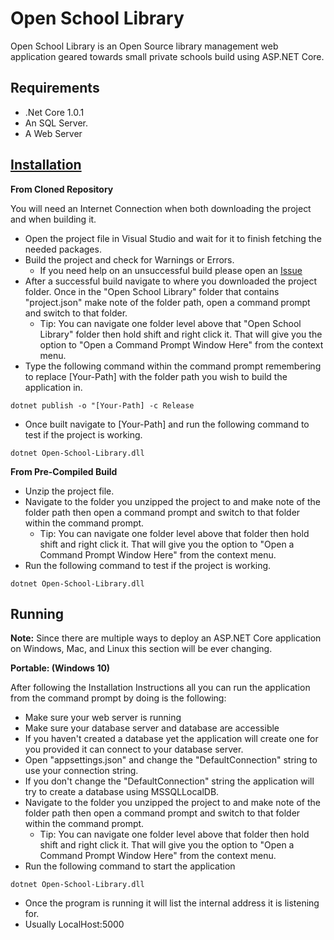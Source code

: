 # Open School Library

Open School Library is an Open Source library management web application geared towards small private schools build using ASP.NET Core.

## Requirements

- .Net Core 1.0.1
- An SQL Server.
- A Web Server

## [Installation](#installation-instructions)

**From Cloned Repository**

You will need an Internet Connection when both downloading the project and when building it.

- Open the project file in Visual Studio and wait for it to finish fetching the needed packages.
- Build the project and check for Warnings or Errors.
  - If you need help on an unsuccessful build please open an [Issue](
https://github.com/Programazing/Open-School-Library/issues)
- After a successful build navigate to where you downloaded the project folder. Once in the "Open School Library" folder that contains "project.json" make note of the folder path, open a command prompt and switch to that folder.
  - Tip: You can navigate one folder level above that "Open School Library" folder then hold shift and right click it. That will give you the option to "Open a Command Prompt Window Here" from the context menu.
- Type the following command within the command prompt remembering to replace
[Your-Path] with the folder path you wish to build the application in.
```
dotnet publish -o "[Your-Path] -c Release
```
- Once built navigate to [Your-Path] and run the following command to test if the project is working.
```
dotnet Open-School-Library.dll
```
**From Pre-Compiled Build**

- Unzip the project file.
- Navigate to the folder you unzipped the project to and make note of the folder path then open a command prompt and switch to that folder within the command prompt.
  - Tip: You can navigate one folder level above that folder then hold shift and right click it. That will give you the option to "Open a Command Prompt Window Here" from the context menu.
- Run the following command to test if the project is working.
```
dotnet Open-School-Library.dll
```

## Running

**Note:** Since there are multiple ways to deploy an ASP.NET Core application on Windows, Mac, and Linux this section will be ever changing.

**Portable: (Windows 10)**

After following the Installation Instructions all you can run the application from the command prompt by doing is the following:

- Make sure your web server is running
- Make sure your database server and database are accessible
 - If you haven't created a database yet the application will create one for you provided it can connect to your database server.
- Open "appsettings.json" and change the "DefaultConnection" string to use your connection string.
 - If you don't change the "DefaultConnection" string the application will try to create a database using MSSQLLocalDB.
- Navigate to the folder you unzipped the project to and make note of the folder path then open a command prompt and switch to that folder within the command prompt.
  - Tip: You can navigate one folder level above that folder then hold shift and right click it. That will give you the option to "Open a Command Prompt Window Here" from the context menu.
- Run the following command to start the application
```
dotnet Open-School-Library.dll
```
* Once the program is running it will list the internal address it is listening for.
 * Usually LocalHost:5000
